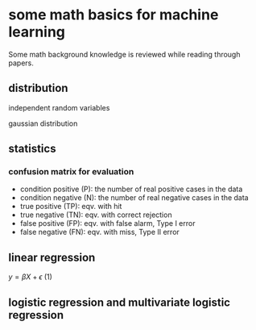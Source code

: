 # some math basics for machine learning
Some math background knowledge is reviewed while reading through papers.

## distribution
independent random variables

gaussian distribution

## statistics

### confusion matrix for evaluation
- condition positive (P): the number of real positive cases in the data
- condition negative (N): the number of real negative cases in the data
- true positive (TP): eqv. with hit
- true negative (TN): eqv. with correct rejection
- false positive (FP): eqv. with false alarm, Type I error
- false negative (FN): eqv. with miss, Type II error

## linear regression
$y= \beta X + \epsilon$ (1)

## logistic regression and multivariate logistic regression
